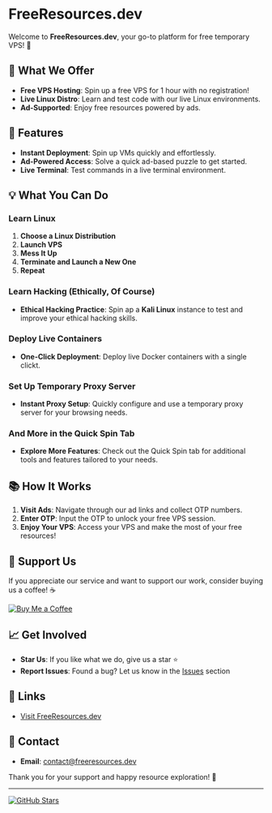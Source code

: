 # FreeResources.dev

Welcome to **FreeResources.dev**, your go-to platform for free temporary VPS! 🎉

## 🚀 What We Offer

- **Free VPS Hosting**: Spin up a free VPS for 1 hour with no registration!
- **Live Linux Distro**: Learn and test code with our live Linux environments.
- **Ad-Supported**: Enjoy free resources powered by ads.

## 🌟 Features

- **Instant Deployment**: Spin up VMs quickly and effortlessly.
- **Ad-Powered Access**: Solve a quick ad-based puzzle to get started.
- **Live Terminal**: Test commands in a live terminal environment.

## 💡 What You Can Do

### **Learn Linux**

1. **Choose a Linux Distribution**
2. **Launch VPS**
3. **Mess It Up**
4. **Terminate and Launch a New One**
5. **Repeat**

### **Learn Hacking (Ethically, Of Course)**

- **Ethical Hacking Practice**: Spin ap a **Kali Linux** instance to test and improve your ethical hacking skills.

### **Deploy Live Containers**

- **One-Click Deployment**: Deploy live Docker containers with a single clickt.

### **Set Up Temporary Proxy Server**

- **Instant Proxy Setup**: Quickly configure and use a temporary proxy server for your browsing needs.

### **And More in the Quick Spin Tab**

- **Explore More Features**: Check out the Quick Spin tab for additional tools and features tailored to your needs.


## 📚 How It Works

1. **Visit Ads**: Navigate through our ad links and collect OTP numbers.
2. **Enter OTP**: Input the OTP to unlock your free VPS session.
3. **Enjoy Your VPS**: Access your VPS and make the most of your free resources!

## 💸 Support Us

If you appreciate our service and want to support our work, consider buying us a coffee! ☕

[![Buy Me a Coffee](https://img.buymeacoffee.com/button-api/?text=Buy%20me%20a%20coffee&emoji=coffee&slug=therealserver&button_colour=FFDD00&font_colour=000000&font_family=Comic&outline_colour=000000&coffee_color=ffffff)](https://www.buymeacoffee.com/therealserver)

## 📈 Get Involved

- **Star Us**: If you like what we do, give us a star ⭐
- **Report Issues**: Found a bug? Let us know in the [Issues](https://github.com/nisso22000/freeresources.dev/issues) section

## 🔗 Links

- [Visit FreeResources.dev](https://freeresources.dev)

## 🤝 Contact

- **Email**: contact@freeresources.dev
 
Thank you for your support and happy resource exploration! 🙌

---

[![GitHub Stars](https://img.shields.io/github/stars/nisso22000/freeresources.dev?style=social)](https://github.com/nisso22000/freeresources.dev)
